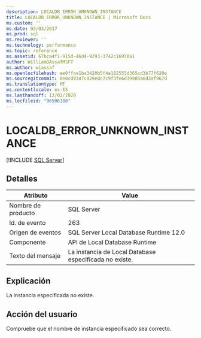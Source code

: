 ```yaml
---
description: LOCALDB_ERROR_UNKNOWN_INSTANCE
title: LOCALDB_ERROR_UNKNOWN_INSTANCE | Microsoft Docs
ms.custom: ''
ms.date: 03/03/2017
ms.prod: sql
ms.reviewer: ''
ms.technology: performance
ms.topic: reference
ms.assetid: 67bca4f1-915d-46d4-9293-3742c16930a1
author: WilliamDAssafMSFT
ms.author: wiassaf
ms.openlocfilehash: ee0ffae1ba3420b5f4a182555d365cd3b77f620e
ms.sourcegitcommit: 0e0cd9347c029e0c7c9f3fe6d39985a6d3af967d
ms.translationtype: MT
ms.contentlocale: es-ES
ms.lasthandoff: 12/02/2020
ms.locfileid: "96506108"
---
```

# <a name="localdb_error_unknown_instance"></a>LOCALDB_ERROR_UNKNOWN_INSTANCE
 [!INCLUDE [SQL Server](../../includes/applies-to-version/sqlserver.md)]
    
## <a name="details"></a>Detalles  
  
| Atributo | Value |
| --------- | ----- |
|Nombre de producto|SQL Server|  
|Id. de evento|263|  
|Origen de eventos|SQL Server Local Database Runtime 12.0|  
|Componente|API de Local Database Runtime|  
|Texto del mensaje|La instancia de Local Database especificada no existe.|  
  
## <a name="explanation"></a>Explicación  
 La instancia especificada no existe.  
  
## <a name="user-action"></a>Acción del usuario  
 Compruebe que el nombre de instancia especificado sea correcto.  
  
  
